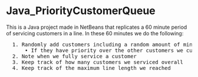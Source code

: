 # Java_PriorityCustomerQueue
This is a Java project made in NetBeans that replicates a 60 minute period of servicing customers in a line. In these 60 minutes we do the following:
<pre>
  1. Randomly add customers including a random amount of minutes they will take and what priority they have
      • If they have priority over the other customers we currently have, move them up in line
  2. Note when we fully service a customer 
  3. Keep track of how many customers we serviced overall
  4. Keep track of the maximum line length we reached 
</pre>
